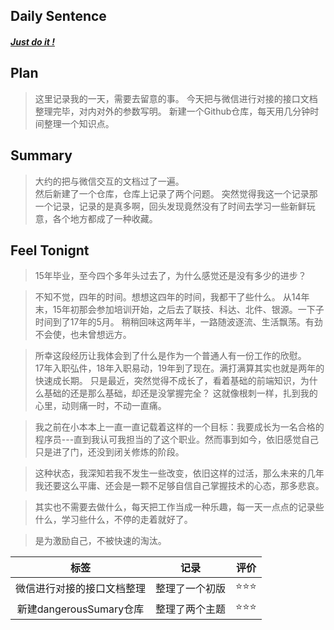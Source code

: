 ## **Daily Sentence**
#### <u>*Just do it !*</u>
> 

## **Plan**
> 这里记录我的一天，需要去留意的事。
> 今天把与微信进行对接的接口文档整理完毕，对内对外的参数写明。
> 新建一个Github仓库，每天用几分钟时间整理一个知识点。

## **Summary**
> 大约的把与微信交互的文档过了一遍。   
> 然后新建了一个仓库，仓库上记录了两个问题。 
> 突然觉得我这一个记录那一个记录，记录的是真多啊，回头发现竟然没有了时间去学习一些新鲜玩意，各个地方都成了一种收藏。 


## Feel Tonignt
> 15年毕业，至今四个多年头过去了，为什么感觉还是没有多少的进步？  
 
> 不知不觉，四年的时间。想想这四年的时间，我都干了些什么。 
> 从14年末，15年初那会参加培训开始，之后去了联技、科达、北件、银源。一下子时间到了17年的5月。 
> 稍稍回味这两年半，一路随波逐流、生活飘荡。有劲不会使，也未曾想远方。 

> 所幸这段经历让我体会到了什么是作为一个普通人有一份工作的欣慰。  
> 17年入职弘件，18年入职易动，19年到了现在。满打满算其实也就是两年的快速成长期。
> 只是最近，突然觉得不成长了，看着基础的前端知识，为什么基础的还是那么基础，却还是没掌握完全？ 
> 这就像根刺一样，扎到我的心里，动则痛一时，不动一直痛。

> 我之前在小本本上一直一直记载着这样的一个目标：我要成长为一名合格的程序员---直到我认可我担当的了这个职业。然而事到如今，依旧感觉自己只是进了门，还没到闭关修炼的阶段。

> 这种状态，我深知若我不发生一些改变，依旧这样的过活，那么未来的几年我还要这么平庸、还会是一颗不足够自信自己掌握技术的心态，那多悲哀。

> 其实也不需要去做什么，每天把工作当成一种乐趣，每一天一点点的记录些什么，学习些什么，不停的走着就好了。

> 是为激励自己，不被快速的淘汰。

|            标签            |      记录      | 评价 |
|:--------------------------:|:--------------:|:----:|
| 微信进行对接的接口文档整理 | 整理了一个初版 | ⭐⭐⭐  |
|  新建dangerousSumary仓库   | 整理了两个主题 | ⭐⭐⭐  |
